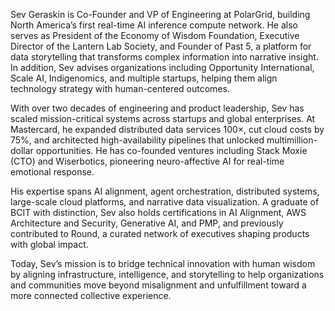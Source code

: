Sev Geraskin is Co-Founder and VP of Engineering at PolarGrid, building North America’s first real-time AI inference compute network. He also serves as President of the Economy of Wisdom Foundation, Executive Director of the Lantern Lab Society, and Founder of Past 5, a platform for data storytelling that transforms complex information into narrative insight. In addition, Sev advises organizations including Opportunity International, Scale AI, Indigenomics, and multiple startups, helping them align technology strategy with human-centered outcomes.

With over two decades of engineering and product leadership, Sev has scaled mission-critical systems across startups and global enterprises. At Mastercard, he expanded distributed data services 100×, cut cloud costs by 75%, and architected high-availability pipelines that unlocked multimillion-dollar opportunities. He has co-founded ventures including Stack Moxie (CTO) and Wiserbotics, pioneering neuro-affective AI for real-time emotional response.

His expertise spans AI alignment, agent orchestration, distributed systems, large-scale cloud platforms, and narrative data visualization. A graduate of BCIT with distinction, Sev also holds certifications in AI Alignment, AWS Architecture and Security, Generative AI, and PMP, and previously contributed to Round, a curated network of executives shaping products with global impact.

Today, Sev’s mission is to bridge technical innovation with human wisdom by aligning infrastructure, intelligence, and storytelling to help organizations and communities move beyond misalignment and unfulfillment toward a more connected collective experience.
